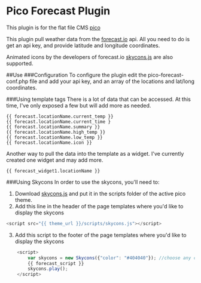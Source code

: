 # Pico Forecast Plugin
This plugin is for the flat file CMS [pico](https://github.com/picocms/Pico)

This plugin pull weather data from the [forecast.io](https://developer.forecast.io/docs/v2) api. All you need to do is get an api key, and provide latitude and longitude coordinates.

Animated icons by the developers of forecast.io [skycons.js](https://github.com/darkskyapp/skycons) are also supported.

##Use
###Configuration
To configure the plugin edit the pico-forecast-conf.php file and add your api key, and an array of the locations and lat/long coordinates.

###Using template tags
There is a lot of data that can be accessed. At this time, I've only exposed a few but will add more as needed.

```twig	
{{ forecast.locationName.current_temp }}
{{ forecast.locationName.current_time }
{{ forecast.locationName.summary }}
{{ forecast.locationName.high_temp }}
{{ forecast.locationName.low_temp }}
{{ forecast.locationName.icon }}
```

Another way to pull the data into the template as a widget. I've currently created one widget and may add more.

```twig
{{ forecast_widget1.locationName }}
```

###Using Skycons
In order to use the skycons, you'll need to:

1. Download [skycons.js](https://github.com/darkskyapp/skycons) and put it in the scripts folder of the active pico theme.
2. Add this line in the header of the page templates where you'd like to display the skycons

```javascript
<script src="{{ theme_url }}/scripts/skycons.js"></script>
```
	
3. Add this script to the footer of the page templates where you'd like to display the skycons

```javascript
    <script>
		var skycons = new Skycons({"color": "#404040"}); //choose any color that fits your theme.
		{{ forecast_script }}		
		skycons.play();
	</script>
```